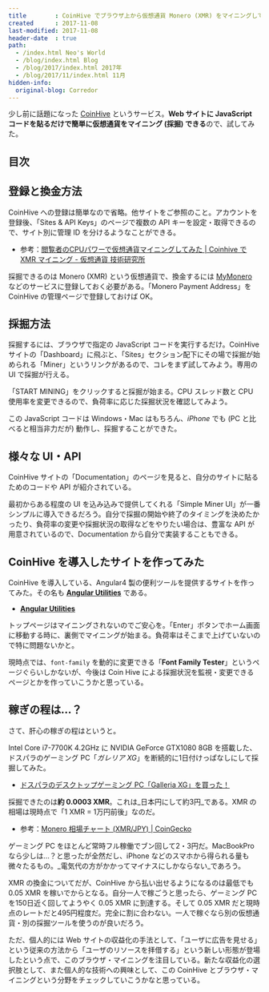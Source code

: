 ```yaml
---
title        : CoinHive でブラウザ上から仮想通貨 Monero (XMR) をマイニングしてみた
created      : 2017-11-08
last-modified: 2017-11-08
header-date  : true
path:
  - /index.html Neo's World
  - /blog/index.html Blog
  - /blog/2017/index.html 2017年
  - /blog/2017/11/index.html 11月
hidden-info:
  original-blog: Corredor
---
```


少し前に話題になった [CoinHive](https://coinhive.com/) というサービス。**Web サイトに JavaScript コードを貼るだけで簡単に仮想通貨をマイニング (採掘) できる**ので、試してみた。

## 目次

## 登録と換金方法

CoinHive への登録は簡単なので省略。他サイトをご参照のこと。アカウントを登録後、「Sites & API Keys」のページで複数の API キーを設定・取得できるので、サイト別に管理 ID を分けるようなことができる。

- 参考：[閲覧者のCPUパワーで仮想通貨マイニングしてみた | Coinhive で XMR マイニング - 仮想通貨 技術研究所](http://tetsuyaimagawa.hatenablog.com/entry/2017/09/21/coinhive)

採掘できるのは Monero (XMR) という仮想通貨で、換金するには [MyMonero](https://mymonero.com/) などのサービスに登録しておく必要がある。「Monero Payment Address」を CoinHive の管理ページで登録しておけば OK。

## 採掘方法

採掘するには、ブラウザで指定の JavaScript コードを実行するだけ。CoinHive サイトの「Dashboard」に飛ぶと、「Sites」セクション配下にその場で採掘が始められる「Miner」というリンクがあるので、コレをまず試してみよう。専用の UI で採掘が行える。

「START MINING」をクリックすると採掘が始まる。CPU スレッド数と CPU 使用率を変更できるので、負荷率に応じた採掘状況を確認してみよう。

この JavaScript コードは Windows・Mac はもちろん、_iPhone_ でも (PC と比べると相当非力だが) 動作し、採掘することができた。

## 様々な UI・API

CoinHive サイトの「Documentation」のページを見ると、自分のサイトに貼るためのコードや API が紹介されている。

最初からある程度の UI を込み込みで提供してくれる「Simple Miner UI」が一番シンプルに導入できるだろう。自分で採掘の開始や終了のタイミングを決めたかったり、負荷率の変更や採掘状況の取得などをやりたい場合は、豊富な API が用意されているので、Documentation から自分で実装することもできる。

## CoinHive を導入したサイトを作ってみた

CoinHive を導入している、Angular4 製の便利ツールを提供するサイトを作ってみた。その名も **[Angular Utilities](https://neos21.github.io/angular-utilities/)** である。

- **[Angular Utilities](https://neos21.github.io/angular-utilities/)**

トップページはマイニングされないのでご安心を。「Enter」ボタンでホーム画面に移動する時に、裏側でマイニングが始まる。負荷率はそこまで上げていないので特に問題ないかと。

現時点では、`font-family` を動的に変更できる「**Font Family Tester**」というページぐらいしかないが、今後は Coin Hive による採掘状況を監視・変更できるページとかを作っていこうかと思っている。

## 稼ぎの程は…？

さて、肝心の稼ぎの程はというと。

Intel Core i7-7700K 4.2GHz に NVIDIA GeForce GTX1080 8GB を搭載した、ドスパラのゲーミング PC「_ガレリア XG_」を断続的に1日付けっぱなしにして採掘してみた。

- [ドスパラのデスクトップゲーミング PC「Galleria XG」を買った！](/blog/2017/08/08-03.html)

採掘できたのは**約 0.0003 XMR**。これは_日本円にして約3円_である。XMR の相場は現時点で「1 XMR = 1万円前後」なのだ。

- 参考：[Monero 相場チャート (XMR/JPY) | CoinGecko](https://www.coingecko.com/ja/%E7%9B%B8%E5%A0%B4%E3%83%81%E3%83%A3%E3%83%BC%E3%83%88/monero/jpy)

ゲーミング PC をほとんど常時フル稼働でブン回して2・3円だ。MacBookPro なら少しは…？と思ったが全然だし、iPhone などのスマホから得られる量も微々たるもの。_電気代の方がかかってマイナスにしかならない_であろう。

XMR の換金についてだが、CoinHive から払い出せるようになるのは最低でも 0.05 XMR を稼いでからとなる。自分一人で稼ごうと思ったら、ゲーミング PC を150日近く回してようやく 0.05 XMR に到達する。そして 0.05 XMR だと現時点のレートだと495円程度だ。完全に割に合わない。一人で稼ぐなら別の仮想通貨・別の採掘ツールを使うのが良いだろう。

ただ、個人的には Web サイトの収益化の手法として、「ユーザに広告を見せる」という従来の方法から「ユーザのリソースを拝借する」という新しい形態が登場したという点で、このブラウザ・マイニングを注目している。新たな収益化の選択肢として、また個人的な技術への興味として、この CoinHive とブラウザ・マイニングという分野をチェックしていこうかなと思っている。
